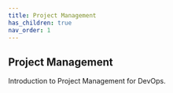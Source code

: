 ```yaml
---
title: Project Management
has_children: true
nav_order: 1
---
```


## Project Management

Introduction to Project Management for DevOps.
